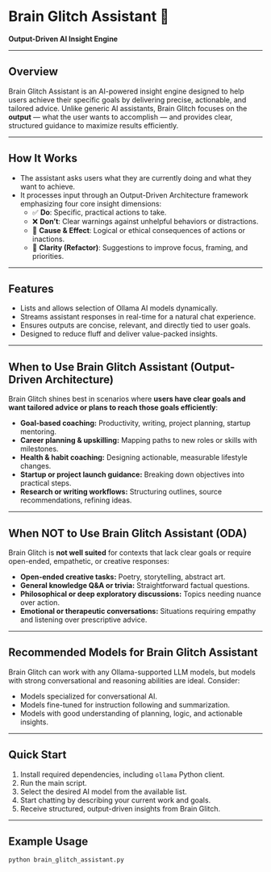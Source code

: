 # Brain Glitch Assistant 🧠

**Output-Driven AI Insight Engine**

---

## Overview

Brain Glitch Assistant is an AI-powered insight engine designed to help users achieve their specific goals by delivering precise, actionable, and tailored advice. Unlike generic AI assistants, Brain Glitch focuses on the **output** — what the user wants to accomplish — and provides clear, structured guidance to maximize results efficiently.

---

## How It Works

- The assistant asks users what they are currently doing and what they want to achieve.
- It processes input through an Output-Driven Architecture framework emphasizing four core insight dimensions:
  - ✅ **Do**: Specific, practical actions to take.
  - ❌ **Don’t**: Clear warnings against unhelpful behaviors or distractions.
  - 🔄 **Cause & Effect**: Logical or ethical consequences of actions or inactions.
  - 📌 **Clarity (Refactor)**: Suggestions to improve focus, framing, and priorities.

---

## Features

- Lists and allows selection of Ollama AI models dynamically.
- Streams assistant responses in real-time for a natural chat experience.
- Ensures outputs are concise, relevant, and directly tied to user goals.
- Designed to reduce fluff and deliver value-packed insights.
  
---

## When to Use Brain Glitch Assistant (Output-Driven Architecture)

Brain Glitch shines best in scenarios where **users have clear goals and want tailored advice or plans to reach those goals efficiently**:

- **Goal-based coaching:** Productivity, writing, project planning, startup mentoring.
- **Career planning & upskilling:** Mapping paths to new roles or skills with milestones.
- **Health & habit coaching:** Designing actionable, measurable lifestyle changes.
- **Startup or project launch guidance:** Breaking down objectives into practical steps.
- **Research or writing workflows:** Structuring outlines, source recommendations, refining ideas.

---

## When NOT to Use Brain Glitch Assistant (ODA)

Brain Glitch is **not well suited** for contexts that lack clear goals or require open-ended, empathetic, or creative responses:

- **Open-ended creative tasks:** Poetry, storytelling, abstract art.
- **General knowledge Q&A or trivia:** Straightforward factual questions.
- **Philosophical or deep exploratory discussions:** Topics needing nuance over action.
- **Emotional or therapeutic conversations:** Situations requiring empathy and listening over prescriptive advice.

---

## Recommended Models for Brain Glitch Assistant

Brain Glitch can work with any Ollama-supported LLM models, but models with strong conversational and reasoning abilities are ideal. Consider:

- Models specialized for conversational AI.
- Models fine-tuned for instruction following and summarization.
- Models with good understanding of planning, logic, and actionable insights.

---

## Quick Start

1. Install required dependencies, including `ollama` Python client.
2. Run the main script.
3. Select the desired AI model from the available list.
4. Start chatting by describing your current work and goals.
5. Receive structured, output-driven insights from Brain Glitch.

---

## Example Usage

```bash
python brain_glitch_assistant.py
